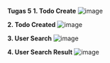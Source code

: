 **Tugas 5**
**1. Todo Create**
![image](https://github.com/adhamcahyo/20190140066-todo/assets/127497339/c1e52629-b7fd-4331-acdf-446d1759b36b)



**2. Todo Created**
![image](https://github.com/adhamcahyo/20190140066-todo/assets/127497339/e9bb61c1-c71a-4f85-a65d-c798a20fad6e)




**3. User Search**
![image](https://github.com/adhamcahyo/20190140066-todo/assets/127497339/d9a73c21-704a-479d-a5b8-de2306afd5f1)




**4. User Search Result**
![image](https://github.com/adhamcahyo/20190140066-todo/assets/127497339/2d15fded-5b3a-47c4-8350-141f8bd986d4)
